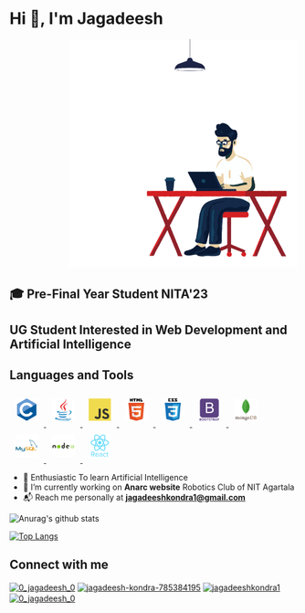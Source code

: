 # Hi 👋, I'm Jagadeesh


<p align="right">
    <img src="https://github.com/0-jagadeesh-0/0-jagadeesh-0/blob/main/illustration.PNG" width="400" height="400" />
</p>



## 🎓 Pre-Final Year Student NITA'23
<h2 style="font-weight:bold;">UG Student Interested in Web Development and Artificial Intelligence</h2>

## Languages and Tools
<p align="left"> 
 <a href="https://www.cprogramming.com/" target="_blank"> <img src="https://raw.githubusercontent.com/devicons/devicon/master/icons/c/c-original.svg" style="margin:10px;" alt="c" width="40" height="40"/> </a> 
 <a href="https://www.java.com" target="_blank"> <img src="https://raw.githubusercontent.com/devicons/devicon/master/icons/java/java-original.svg" style="margin:10px;" alt="java" width="40" height="40"/> </a>
 <a href="https://developer.mozilla.org/en-US/docs/Web/JavaScript" target="_blank"> <img src="https://raw.githubusercontent.com/devicons/devicon/master/icons/javascript/javascript-original.svg" style="margin:10px;" alt="javascript" width="40" height="40"/> </a> 
 <a href="https://www.w3.org/html/" target="_blank"> <img src="https://raw.githubusercontent.com/devicons/devicon/master/icons/html5/html5-original-wordmark.svg" style="margin:10px;" alt="html5" width="40" height="40"/> </a>
<a href="https://www.w3schools.com/css/" target="_blank"> <img src="https://raw.githubusercontent.com/devicons/devicon/master/icons/css3/css3-original-wordmark.svg" style="margin:10px;" alt="css3" width="40" height="40"/> </a>
 <a href="https://getbootstrap.com" target="_blank"><img src="https://raw.githubusercontent.com/devicons/devicon/master/icons/bootstrap/bootstrap-plain-wordmark.svg" style="margin:10px;" alt="bootstrap" width="40" height="40"/> </a>
<a href="https://www.mongodb.com/" target="_blank"> <img src="https://raw.githubusercontent.com/devicons/devicon/master/icons/mongodb/mongodb-original-wordmark.svg" style="margin:10px;" alt="mongodb" width="40" height="40"/> </a> 
<a href="https://www.mysql.com/" target="_blank"> <img src="https://raw.githubusercontent.com/devicons/devicon/master/icons/mysql/mysql-original-wordmark.svg" style="margin:10px;" alt="mysql" width="40" height="40"/> </a> 
<a href="https://nodejs.org" target="_blank"> <img src="https://raw.githubusercontent.com/devicons/devicon/master/icons/nodejs/nodejs-original-wordmark.svg" style="margin:10px;" alt="nodejs" width="40" height="40"/> </a> 
<a href="https://reactjs.org/" target="_blank"> <img src="https://raw.githubusercontent.com/devicons/devicon/master/icons/react/react-original-wordmark.svg" style="margin:10px;" alt="react" width="40" height="40"/> </a>


- 🔬 Enthusiastic To learn Artificial Intelligence
- 🔭 I’m currently working on **Anarc website** Robotics Club of NIT Agartala
- 📬 Reach me personally at **jagadeeshkondra1@gmail.com**


![Anurag's github stats](https://github-readme-stats.vercel.app/api?username=0-jagadeesh-0&show_icons=true&bg_color=111111&text_color=ffffff&hide_border=1)

[![Top Langs](https://github-readme-stats.vercel.app/api/top-langs/?username=0-jagadeesh-0&bg_color=111111&text_color=ffffff&hide_border=1)](https://github.com/anuraghazra/github-readme-stats)



## Connect with me

<p align="left">
<a href="https://twitter.com/0_jagadeesh_0" target="blank"><img align="center" src="https://cdn.jsdelivr.net/npm/simple-icons@3.0.1/icons/twitter.svg" alt="0_jagadeesh_0" height="30" width="40" /></a>
<a href="https://linkedin.com/in/jagadeesh-kondra-785384195" target="blank"><img align="center" src="https://cdn.jsdelivr.net/npm/simple-icons@3.0.1/icons/linkedin.svg" alt="jagadeesh-kondra-785384195" height="30" width="40" /></a>
<a href="https://fb.com/jagadeeshkondra1" target="blank"><img align="center" src="https://cdn.jsdelivr.net/npm/simple-icons@3.0.1/icons/facebook.svg" alt="jagadeeshkondra1" height="30" width="40" /></a>
<a href="https://instagram.com/0_jagadeesh_0" target="blank"><img align="center" src="https://cdn.jsdelivr.net/npm/simple-icons@3.0.1/icons/instagram.svg" alt="0_jagadeesh_0" height="30" width="40" /></a>
</p>
